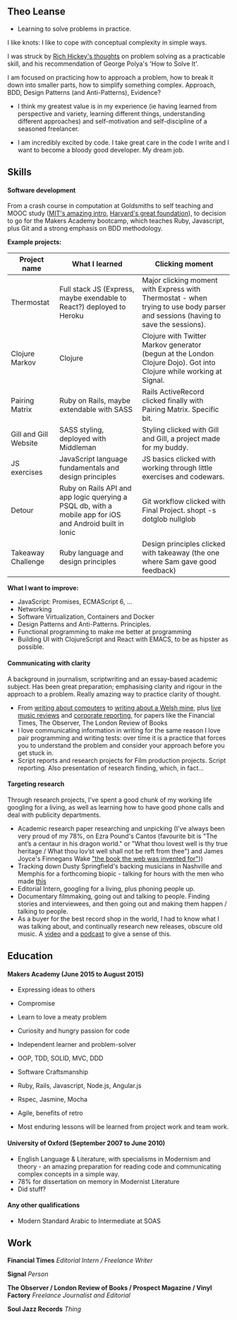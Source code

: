 ## Theo Leanse

* Learning to solve problems in practice.

I like knots: I like to cope with conceptual complexity in simple ways.

I was struck by [Rich Hickey's thoughts](https://www.youtube.com/watch?v=f84n5oFoZBc) on problem solving as a practicable skill, and his recommendation of George Polya's 'How to Solve It'.

I am focused on practicing how to approach a problem, how to break it down into smaller parts, how to simplify something complex. Approach, BDD, Design Patterns (and Anti-Patterns), Evidence?

* I think my greatest value is in my experience (ie having learned from perspective and variety, learning different things, understanding different approaches) and self-motivation and self-discipline of a seasoned freelancer.

* I am incredibly excited by code. I take great care in the code I write and I want to become a bloody good developer. My dream job.

## Skills

#### Software development

From a crash course in computation at Goldsmiths to self teaching and MOOC study ([MIT's amazing intro](https://www.edx.org/course/introduction-computer-science-mitx-6-00-1x-5), [Harvard's great foundation](https://www.edx.org/course/introduction-computer-science-harvardx-cs50x)), to decision to go for the Makers Academy bootcamp, which teaches Ruby, Javascript, plus Git and a strong emphasis on BDD methodology.

**Example projects:**

Project name | What I learned | Clicking moment
--- | --- | ---
Thermostat | Full stack JS (Express, maybe exendable to React?) deployed to Heroku | Major clicking moment with Express with Thermostat - when trying to use body parser and sessions (having to save the sessions).
Clojure Markov | Clojure | Clojure with Twitter Markov generator (begun at the London Clojure Dojo). Got into Clojure while working at Signal.
Pairing Matrix | Ruby on Rails, maybe extendable with SASS | Rails ActiveRecord clicked finally with Pairing Matrix. Specific bit.
Gill and Gill Website | SASS styling, deployed with Middleman | Styling clicked with Gill and Gill, a project made for my buddy.
JS exercises | JavaScript language fundamentals and design principles | JS basics clicked with working through little exercises and codewars.
Detour | Ruby on Rails API and app logic querying a PSQL db, with a mobile app for iOS and Android built in Ionic | Git workflow clicked with Final Project. shopt -s dotglob nullglob
Takeaway Challenge | Ruby language and design principles | Design principles clicked with takeaway (the one where Sam gave good feedback)

**What I want to improve:**

- JavaScript: Promises, ECMAScript 6, ...
- Networking
- Software Virtualization, Containers and Docker
- Design Patterns and Anti-Patterns. Principles.
- Functional programming to make me better at programming
- Building UI with ClojureScript and React with EMACS, to be as hipster as possible.

#### Communicating with clarity

A background in journalism, scriptwriting and an essay-based academic subject. Has been great preparation; emphasising clarity and rigour in the approach to a problem. Really amazing way to practice clarity of thought.

- From [writing about computers](http://www.lrb.co.uk/blog/2014/12/05/theo-leanse/at-the-computer-farm) to [writing about a Welsh mine](http://www.ft.com/cms/s/0/f849863c-1a86-11e5-a130-2e7db721f996.html), plus [live music reviews](http://www.theguardian.com/music/2014/oct/05/sbtrkt-live-review-academy-brixton-more-sum-parts) and [corporate reporting](http://www.ft.com/cms/s/0/38d29230-ced2-11e4-893d-00144feab7de.html#axzz3kfONyBM1), for papers like the Financial Times, The Observer, The London Review of Books
- I love communicating information in writing for the same reason I love pair programming and writing tests: over time it is a practice that forces you to understand the problem and consider your approach before you get stuck in.
- Script reports and research projects for Film production projects. Script reporting. Also presentation of research finding, which, in fact...

#### Targeting research

Through research projects, I've spent a good chunk of my working life googling for a living, as well as learning how to have good phone calls and deal with publicity departments.

- Academic research paper researching and unpicking (I've always been very proud of my 78%, on Ezra Pound's Cantos (favourite bit is "The ant’s a centaur in his dragon world." or "What thou lovest well is thy true heritage /
What thou lov’st well shall not be reft from thee") and James Joyce's Finnegans Wake ["the book the web was invented for"](http://www.theguardian.com/books/booksblog/2015/apr/28/finnegans-wake-james-joyce-modern-interpretations)))
- Tracking down Dusty Springfield's backing musicians in Nashville and Memphis for a forthcoming biopic - talking for hours with the men who made [this](https://www.youtube.com/watch?v=DjydOI4MEIw)
- Editorial Intern, googling for a living, plus phoning people up.
- Documentary filmmaking, going out and talking to people. Finding stories and interviewees, and then going out and making them happen / talking to people.
- As a buyer for the best record shop in the world, I had to know what I was talking about, and continually research new releases, obscure old music. A [video](https://vimeo.com/67873092) and a [podcast](http://www.thevinylfactory.com/vinyl-factory-releases/listen-to-a-new-vinyl-only-mix-from-legendary-uk-label-soul-jazz-records/) to give a sense of this.


## Education

#### Makers Academy (June 2015 to August 2015)

- Expressing ideas to others
- Compromise
- Learn to love a meaty problem
- Curiosity and hungry passion for code
- Independent learner and problem-solver
- OOP, TDD, SOLID, MVC, DDD
- Software Craftsmanship
- Ruby, Rails, Javascript, Node.js, Angular.js
- Rspec, Jasmine, Mocha

- Agile, benefits of retro
- Most enduring lessons will be learned from project work and team work.

#### University of Oxford (September 2007 to June 2010)

- English Language & Literature, with specialisms in Modernism and theory - an amazing preparation for reading code and communicating complex concepts in a simple way.
- 78% for dissertation on memory in Modernist Literature
- Did stuff?

#### Any other qualifications

- Modern Standard Arabic to Intermediate at SOAS

## Work

**Financial Times**
*Editorial Intern / Freelance Writer*

**Signal**
*Person*

**The Observer / London Review of Books / Prospect Magazine / Vinyl Factory**
*Freelance Journalist and Editorial*

**Soul Jazz Records**
*Thing*
